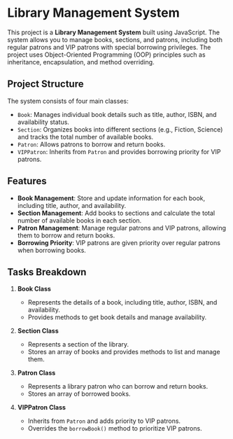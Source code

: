 # Library Management System

This project is a **Library Management System** built using JavaScript. The system allows you to manage books, sections, and patrons, including both regular patrons and VIP patrons with special borrowing privileges. The project uses Object-Oriented Programming (OOP) principles such as inheritance, encapsulation, and method overriding.

## Project Structure

The system consists of four main classes:
- `Book`: Manages individual book details such as title, author, ISBN, and availability status.
- `Section`: Organizes books into different sections (e.g., Fiction, Science) and tracks the total number of available books.
- `Patron`: Allows patrons to borrow and return books.
- `VIPPatron`: Inherits from `Patron` and provides borrowing priority for VIP patrons.

## Features

- **Book Management**: Store and update information for each book, including title, author, and availability.
- **Section Management**: Add books to sections and calculate the total number of available books in each section.
- **Patron Management**: Manage regular patrons and VIP patrons, allowing them to borrow and return books.
- **Borrowing Priority**: VIP patrons are given priority over regular patrons when borrowing books.

## Tasks Breakdown

1. **Book Class**  
   - Represents the details of a book, including title, author, ISBN, and availability.
   - Provides methods to get book details and manage availability.

2. **Section Class**  
   - Represents a section of the library.
   - Stores an array of books and provides methods to list and manage them.

3. **Patron Class**  
   - Represents a library patron who can borrow and return books.
   - Stores an array of borrowed books.

4. **VIPPatron Class**  
   - Inherits from `Patron` and adds priority to VIP patrons.
   - Overrides the `borrowBook()` method to prioritize VIP patrons.

